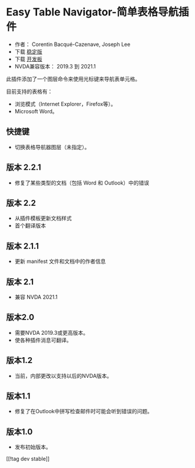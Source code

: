 # Easy Table Navigator-简单表格导航插件 #

* 作者： Corentin Bacqué-Cazenave, Joseph Lee
* 下载 [稳定版][1]
* 下载 [开发板][2]
* NVDA兼容版本： 2019.3 到 2021.1

此插件添加了一个图层命令来使用光标键来导航表单元格。

目前支持的表格有：

* 浏览模式（Internet Explorer，Firefox等）。
* Microsoft Word。

## 快捷键

* 切换表格导航器图层（未指定）。

## 版本 2.2.1

* 修复了某些类型的文档（包括 Word 和 Outlook）中的错误

## 版本 2.2

* 从插件模板更新文档样式
* 首个翻译版本

## 版本 2.1.1

* 更新 manifest 文件和文档中的作者信息

## 版本 2.1

* 兼容 NVDA 2021.1

## 版本2.0

* 需要NVDA 2019.3或更高版本。
* 使各种插件消息可翻译。

## 版本1.2

* 当前，内部更改以支持以后的NVDA版本。

## 版本1.1

* 修复了在Outlook中拼写检查邮件时可能会听到错误的问题。

## 版本1.0

*   发布初始版本。

[[!tag dev stable]]

[1]: https://addons.nvda-project.org/files/get.php?file=etn

[2]: https://addons.nvda-project.org/files/get.php?file=etn-dev
